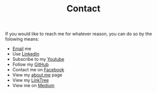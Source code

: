 ﻿---
layout: page
title: Contact
description: "Nathaniel Schmidt contact information. Use email, LinkedIn or Facebook"
permalink: /contact/
---

If you would like to reach me for whatever reason, you can do so by the folowing means:

* [Email](MAILTO:schmidty2244@gmail.com) me
* Use [LinkedIn](https://www.linkedin.com/in/njsch/)
* Subscribe to my [Youtube](https://www.youtube.com/c/nathanieljschmidt)
* Follow my [GitHub](https://github.com/njsch)
* Contact me on [Facebook](https://www.facebook.com/whatpictureisthat/)
* View my [about.me](https://about.me/njschmidt/) page
* View my [LinkTree](https://linktr.ee/njschmidt)
* View me on [Medium](https://medium.com/@njsch)
